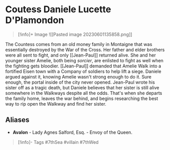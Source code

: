 # Coutess Daniele Lucette D'Plamondon

> [!info]+ Image
> ![[Pasted image 20230601135858.png]]

The Countess comes from an old money family in Montaigne that was essentially destroyed by the War of the Cross.  Her father and elder brothers were all sent to fight, and only [[Jean-Paul]] returned alive.  She and her younger sister Amelie, both being *sorcier*, are enlisted to fight as well when the fighting gets bloodier.
[[Jean-Paul]] demanded that Amelie Walk into a fortified Eisen town with a Company of soldiers to help lift a siege.  Daniele argued against it, knowing Amelie wasn't strong enough to do it.  Sure enough, the portal inside of the city never opened.  Jean-Paul wrote his sister off as a tragic death, but Daniele believes that her sister is still alive somewhere in the Walkways despite all the odds.
That's when she departs the family home, leaves the war behind, and begins researching the best way to rip open the Walkway and find her sister.

## Aliases
- **Avalon** - Lady Agnes Salford, Esq.  - Envoy of the Queen.

> [!info]- Tags
> #7thSea #villain #7thWed 



